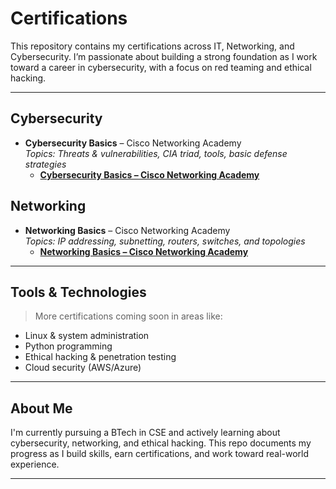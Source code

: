 # Certifications

This repository contains my certifications across IT, Networking, and Cybersecurity. I’m passionate about building a strong foundation as I work toward a career in cybersecurity, with a focus on red teaming and ethical hacking.

---

## Cybersecurity

- **Cybersecurity Basics** – Cisco Networking Academy  
  _Topics: Threats & vulnerabilities, CIA triad, tools, basic defense strategies_
  - **[Cybersecurity Basics – Cisco Networking Academy](https://www.credly.com/badges/e784197e-58e2-4459-b0e3-d24dc41df1a1/public_url)**  


## Networking

- **Networking Basics** – Cisco Networking Academy  
  _Topics: IP addressing, subnetting, routers, switches, and topologies_
  - **[Networking Basics – Cisco Networking Academy](https://www.credly.com/badges/efgh5678-9101-2345](https://www.credly.com/badges/9f5917a8-aca4-4ba3-ae0f-943872358137/public_url))**  


---

## Tools & Technologies

> More certifications coming soon in areas like:
- Linux & system administration
- Python programming
- Ethical hacking & penetration testing
- Cloud security (AWS/Azure)

---

## About Me

I'm currently pursuing a BTech in CSE and actively learning about cybersecurity, networking, and ethical hacking. This repo documents my progress as I build skills, earn certifications, and work toward real-world experience.

---


